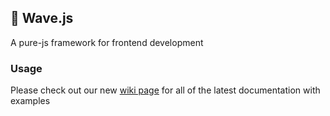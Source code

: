 ## 🌊 Wave.js
A pure-js framework for frontend development

### Usage
Please check out our new [wiki page](https://github.com/flowxrc/wave/wiki) for all of the latest documentation with examples